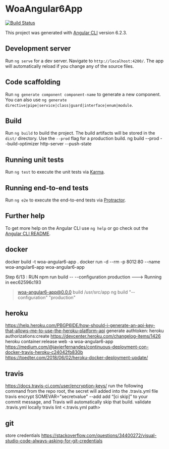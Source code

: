 # WoaAngular6App

[![Build Status](https://travis-ci.org/crixo/woa-angular6-app.svg?branch=master)](https://travis-ci.org/crixo/woa-angular6-app)

This project was generated with [Angular CLI](https://github.com/angular/angular-cli) version 6.2.3.

## Development server

Run `ng serve` for a dev server. Navigate to `http://localhost:4200/`. The app will automatically reload if you change any of the source files.

## Code scaffolding

Run `ng generate component component-name` to generate a new component. You can also use `ng generate directive|pipe|service|class|guard|interface|enum|module`.

## Build

Run `ng build` to build the project. The build artifacts will be stored in the `dist/` directory. Use the `--prod` flag for a production build.
ng build --prod --build-optimizer
http-server --push-state

## Running unit tests

Run `ng test` to execute the unit tests via [Karma](https://karma-runner.github.io).

## Running end-to-end tests

Run `ng e2e` to execute the end-to-end tests via [Protractor](http://www.protractortest.org/).

## Further help

To get more help on the Angular CLI use `ng help` or go check out the [Angular CLI README](https://github.com/angular/angular-cli/blob/master/README.md).

## docker
docker build -t woa-angular6-app .
docker run -d --rm -p 8012:80 --name woa-angular6-app woa-angular6-app

Step 6/13 : RUN npm run build -- --configuration production
 ---> Running in eec62596c193

> woa-angular6-app@0.0.0 build /usr/src/app
> ng build "--configuration" "production"

## heroku
https://help.heroku.com/PBGP6IDE/how-should-i-generate-an-api-key-that-allows-me-to-use-the-heroku-platform-api
generate authtoken: heroku authorizations:create
https://devcenter.heroku.com/changelog-items/1426
heroku container:release web -a woa-angular6-app
https://medium.com/@javierfernandes/continuous-deployment-con-docker-travis-heroku-c24042fb830b
https://toedter.com/2018/06/02/heroku-docker-deployment-update/

## travis 
https://docs.travis-ci.com/user/encryption-keys/
run the following command from the repo root, the secret will added into the .travis.yml file
travis encrypt SOMEVAR="secretvalue" --add
add “[ci skip]” to your commit message, and Travis will automatically skip that build. 
validate .travis.yml locally
travis lint <.travis.yml  path>

## git
store credentials
https://stackoverflow.com/questions/34400272/visual-studio-code-always-asking-for-git-credentials